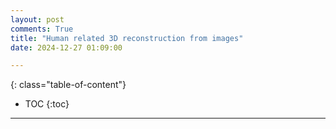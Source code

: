 ```yaml
---
layout: post
comments: True
title: "Human related 3D reconstruction from images"
date: 2024-12-27 01:09:00

---
```


<!--more-->

{: class="table-of-content"}
* TOC
{:toc}

---

